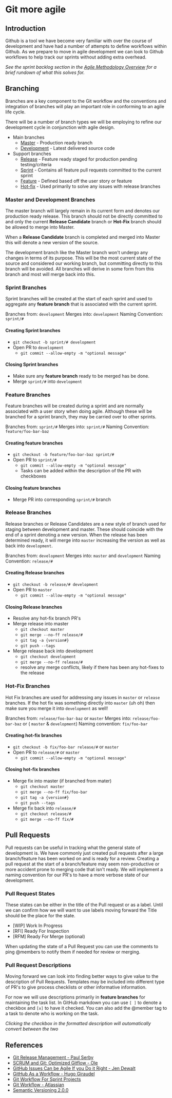 # Git more agile

## Introduction
Github is a tool we have become very familiar with over the course of development and have had a number of attempts to define workflows within Github. As we prepare to move in agile development we can look to Github workflows to help track our sprints without adding extra overhead.

*See the sprint backlog section in the [Agile Methodology Overview](/t/agile-methodology-overview) for a brief rundown of what this solves for.*

## Branching
Branches are a key component to the Git workflow and the conventions and integration of branches will play an important role in conforming to an agile life cycle.

There will be a number of branch types we will be employing to refine our development cycle in conjunction with agile design.

- Main branches
  - [Master](#master-and-development-branches) - Production ready branch
  - [Development](#master-and-development-branches) - Latest delivered source code
- Support branches
  - [Release](#release-branches) - Feature ready staged for production pending testing/criteria
  - [Sprint](#sprint-branches) - Contains all feature pull requests committed to the current sprint
  - [Feature](#feature-branches) - Defined based off the user story or feature
  - [Hot-fix](#hot-fix-branches) - Used primarily to solve any issues with release branches

### Master and Development Branches
The master branch will largely remain in its current form and denotes our production ready release. This branch should not be directly committed to and only the current **Release Candidate** branch or **Hot-Fix** branch should be allowed to merge into Master.

When a **Release Candidate** branch is completed and merged into Master this will denote a new version of the source.

The development branch like the Master branch won't undergo any changes in terms of its purpose. This will be the most current state of the source and considered our working branch, but committing directly to this branch will be avoided. All branches will derive in some form from this branch and most will merge back into this.

### Sprint Branches
Sprint branches will be created at the start of each sprint and used to aggregate any **feature branch** that is associated with the current sprint.

Branches from: `development`
Merges into: `development`
Naming Convention: `sprint/#` 

#### Creating Sprint branches
- `git checkout -b sprint/# development`
- Open PR to `development `
  -  `git commit --allow-empty -m "optional message"`

#### Closing Sprint branches
- Make sure any **feature branch** ready to be merged has be done.
- Merge `sprint/#` into `development`

### Feature Branches
Feature branches will be created during a sprint and are normally associated with a user story when doing agile. Although these will be branched for a sprint branch, they may be carried over to other sprints.

Branches from: `sprint/#`
Merges into: `sprint/#`
Naming Convention: `feature/foo-bar-baz`

#### Creating feature branches
- `git checkout -b feature/foo-bar-baz sprint/#`
- Open PR to `sprint/# `
  -  `git commit --allow-empty -m "optional message"`
  - Tasks can be added within the description of the PR with checkboxes

#### Closing feature branches
- Merge PR into corresponding `sprint/#` branch

### Release Branches
Release branches or Release Candidates are a new style of branch used for staging between development and master. These should coincide with the end of a sprint denoting a new version. When the release has been determined ready, it will merge into `master` increasing the version as well as back into `development`.

Branches from: `development`
Merges into: `master` and `development`
Naming Convention: `release/#` 

#### Creating Release branches
- `git checkout -b release/# development`
- Open PR to `master`
  -  `git commit --allow-empty -m "optional message"`

#### Closing Release branches
- Resolve any hot-fix branch PR's
- Merge release into master
  - `git checkout master`
  - `git merge --no-ff release/#`
  - `git tag -a {version#}`
  - `git push --tags`
- Merge release back into development
  - `git checkout development`
  - `git merge --no-ff release/#`
  - resolve any merge conflicts, likely if there has been any hot-fixes to the release

### Hot-Fix Branches
Hot Fix branches are used for addressing any issues in `master` or `release` branches. If the hot fix was something directly into `master` (uh oh) then make sure you merge it into `development` as well!

Branches from: `release/foo-bar-baz` or `master`
Merges into: `release/foo-bar-baz` or ( `master` & `development`)
Naming convention: `fix/foo-bar`

#### Creating hot-fix branches
- `git checkout -b fix/foo-bar release/#` or `master`
- Open PR to `release/#` or `master`
  -  `git commit --allow-empty -m "optional message"`

#### Closing hot-fix branches
- Merge fix into master (if branched from mater)
  - `git checkout master`
  - `git merge --no-ff fix/foo-bar`
  - `git tag -a {version#}`
  - `git push --tags`
- Merge fix back into `release/#`
  - `git checkout release/#`
  - `git merge --no-ff fix/#`

## Pull Requests
Pull requests can be useful in tracking what the general state of development is. We have commonly just created pull requests after a large branch/feature has been worked on and is ready for a review. Creating a pull request at the start of a branch/feature may seem non-productive or more accident prone to merging code that isn't ready. We will implement a naming convention for our PR's to have a more verbose state of our development.

### Pull Request States
These states can be either in the title of the Pull request or as a label. Until we can confirm how we will want to use labels moving forward the Title should be the place for the state.

- [WIP] Work In Progress
- [RFI] Ready For Inspection
- [RFM] Ready For Merge (optional)

When updating the state of a Pull Request you can use the comments to ping @members to notify them if needed for review or merging.

### Pull Request Descriptions
Moving forward we can look into finding better ways to give value to the description of Pull Requests. Templates may be included into different type of PR's to give process checklists or other informative information.

For now we will use descriptions primarily in **feature branches** for maintaining the task list. In GitHub markdown you can use `[ ]` to denote a checkbox and `[x]` to have it checked. You can also add the @member tag to a task to denote who is working on the task.

_Clicking the checkbox in the formatted description will automatically convert between the two_ 



## References
- [Git Release Management - Paul Serby](http://www.clock.co.uk/blog/release-management-with-gitflow-the-clock-way)
- [SCRUM and Git: Optimized Gitflow - Ole](http://dotnet.work/2015/03/scrum-and-git-optimized-gitflow-with-a-lot-of-fancy-colors/)
- [GitHub Issues Can be Agile If you Do it Right - Jen Dewalt](https://zube.io/blog/agile-project-management-workflow-for-github-issues/)
- [GitHub As a Workflow - Hugo Giraudel](http://hugogiraudel.com/2015/08/13/github-as-a-workflow/)
- [Git Workflow For Sprint Projects](https://maltronic.io/2015/06/10/git-workflow-for-sprint-projects/)
- [Git Workflow - Atlassian](https://www.atlassian.com/git/tutorials/comparing-workflows/gitflow-workflow/)
- [Semantic Versioning 2.0.0](http://semver.org/)